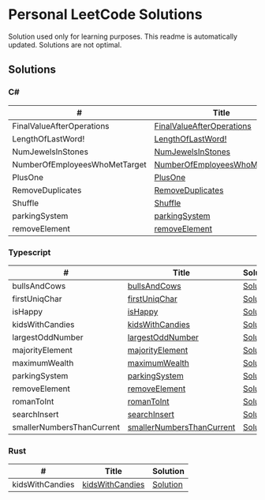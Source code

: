 # Personal LeetCode Solutions

Solution used only for learning purposes. This readme is automatically updated. Solutions are not optimal.

## Solutions

### C#

| # | Title | Solution |
|---| ----- | -------- |
| FinalValueAfterOperations | [FinalValueAfterOperations](./csharp/FinalValueAfterOperations) | [Solution](./csharp/FinalValueAfterOperations) |
| LengthOfLastWord! | [LengthOfLastWord!](./csharp/LengthOfLastWord!) | [Solution](./csharp/LengthOfLastWord!) |
| NumJewelsInStones | [NumJewelsInStones](./csharp/NumJewelsInStones) | [Solution](./csharp/NumJewelsInStones) |
| NumberOfEmployeesWhoMetTarget | [NumberOfEmployeesWhoMetTarget](./csharp/NumberOfEmployeesWhoMetTarget) | [Solution](./csharp/NumberOfEmployeesWhoMetTarget) |
| PlusOne | [PlusOne](./csharp/PlusOne) | [Solution](./csharp/PlusOne) |
| RemoveDuplicates | [RemoveDuplicates](./csharp/RemoveDuplicates) | [Solution](./csharp/RemoveDuplicates) |
| Shuffle | [Shuffle](./csharp/Shuffle) | [Solution](./csharp/Shuffle) |
| parkingSystem | [parkingSystem](./csharp/parkingSystem) | [Solution](./csharp/parkingSystem) |
| removeElement | [removeElement](./csharp/removeElement) | [Solution](./csharp/removeElement) |

### Typescript

| # | Title | Solution |
|---| ----- | -------- |
| bullsAndCows | [bullsAndCows](./typescript/bullsAndCows) | [Solution](./typescript/bullsAndCows) |
| firstUniqChar | [firstUniqChar](./typescript/firstUniqChar) | [Solution](./typescript/firstUniqChar) |
| isHappy | [isHappy](./typescript/isHappy) | [Solution](./typescript/isHappy) |
| kidsWithCandies | [kidsWithCandies](./typescript/kidsWithCandies) | [Solution](./typescript/kidsWithCandies) |
| largestOddNumber | [largestOddNumber](./typescript/largestOddNumber) | [Solution](./typescript/largestOddNumber) |
| majorityElement | [majorityElement](./typescript/majorityElement) | [Solution](./typescript/majorityElement) |
| maximumWealth | [maximumWealth](./typescript/maximumWealth) | [Solution](./typescript/maximumWealth) |
| parkingSystem | [parkingSystem](./typescript/parkingSystem) | [Solution](./typescript/parkingSystem) |
| removeElement | [removeElement](./typescript/removeElement) | [Solution](./typescript/removeElement) |
| romanToInt | [romanToInt](./typescript/romanToInt) | [Solution](./typescript/romanToInt) |
| searchInsert | [searchInsert](./typescript/searchInsert) | [Solution](./typescript/searchInsert) |
| smallerNumbersThanCurrent | [smallerNumbersThanCurrent](./typescript/smallerNumbersThanCurrent) | [Solution](./typescript/smallerNumbersThanCurrent) |

### Rust

| # | Title | Solution |
|---| ----- | -------- |
| kidsWithCandies | [kidsWithCandies](./rust/kidsWithCandies) | [Solution](./rust/kidsWithCandies) |

